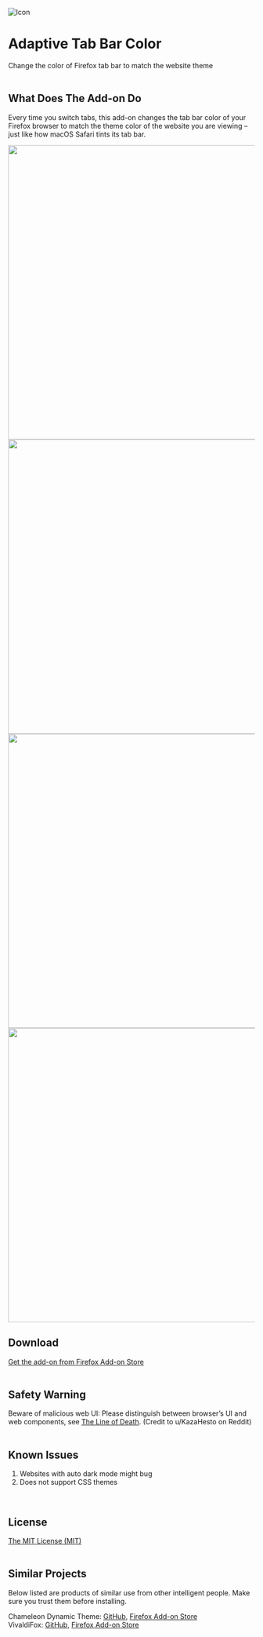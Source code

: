![Icon](https://github.com/YS-Wong/Adaptive-Tab-Bar-Color/blob/main/images/ATBC_128.png)
# Adaptive Tab Bar Color
Change the color of Firefox tab bar to match the website theme  
<br>

## What Does The Add-on Do
Every time you switch tabs, this add-on changes the tab bar color of your Firefox browser to match the theme color of the website you are viewing – just like how macOS Safari tints its tab bar.  

<img src="https://github.com/YS-Wong/Adaptive-Tab-Bar-Color/blob/main/pictures/ATBC_showcase_5.jpg" width="600">

<img src="https://github.com/YS-Wong/Adaptive-Tab-Bar-Color/blob/main/pictures/ATBC_showcase_4.jpg" width="600">

<img src="https://github.com/YS-Wong/Adaptive-Tab-Bar-Color/blob/main/pictures/ATBC_showcase_1.jpg" width="600">

<img src="https://github.com/YS-Wong/Adaptive-Tab-Bar-Color/blob/main/pictures/ATBC_showcase_2.jpg" width="600">
<br>

## Download
<a href="https://addons.mozilla.org/en-GB/firefox/addon/adaptive-tab-bar-color/">Get the add-on from Firefox Add-on Store</a>  
<br>

## Safety Warning
Beware of malicious web UI: Please distinguish between browser’s UI and web components, see <a href="https://textslashplain.com/2017/01/14/the-line-of-death/">The Line of Death</a>. (Credit to u/KazaHesto on Reddit)  
<br>

## Known Issues
1. Websites with auto dark mode might bug  
2. Does not support CSS themes  
<br>

## License
[The MIT License (MIT)](https://github.com/YS-Wong/Adaptive-Tab-Bar-Color/raw/main/LICENSE)  
<br>

## Similar Projects
Below listed are products of similar use from other intelligent people. Make sure you trust them before installing.  

Chameleon Dynamic Theme: [GitHub](https://github.com/taboca/browser-adaptation-dynamic-theme), [Firefox Add-on Store](https://addons.mozilla.org/en-GB/firefox/addon/chameleon-dynamic-theme-fixed/)  
VivaldiFox: [GitHub](https://github.com/nt1m/vivaldi-fox/), [Firefox Add-on Store](https://addons.mozilla.org/en-GB/firefox/addon/vivaldifox/)  
<br>
